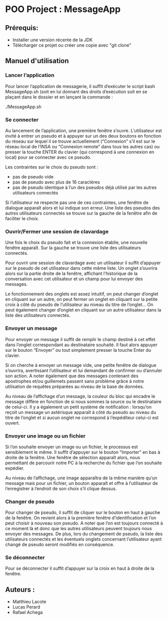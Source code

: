 # POO Project : MessageApp

## Prérequis:

- Installer une version récente de la JDK
- Télécharger ce projet ou créer une copie avec "git clone"

## Manuel d'utilisation

### Lancer l’application

Pour lancer l’application de messagerie, il suffit d’exécuter le script bash MessageApp.sh (soit en lui donnant des droits d’exécution soit en se plaçant dans le dossier et en lançant la commande :

./MessageApp.sh

### Se connecter

Au lancement de l’application, une première fenêtre s’ouvre. L’utilisateur est invité à entrer un pseudo et à appuyer sur un des deux boutons en fonction du réseau sur lequel il se trouve actuellement (“Connexion” s’il est sur le réseau local de l’INSA ou “Connexion remote” dans tous les autres cas) ou presser la touche ENTER du clavier (qui correspond à une connexion en local) pour se connecter avec ce pseudo.

Les contraintes sur le choix du pseudo sont :
- pas de pseudo vide
- pas de pseudo avec plus de 16 caractères
- pas de pseudo identique à l’un des pseudos déjà utilisé par les autres utilisateurs connectés

Si l’utilisateur ne respecte pas une de ces contraintes, une fenêtre de dialogue apparaît alors et lui indique son erreur. Une liste des pseudos des autres utilisateurs connectés se trouve sur la gauche de la fenêtre afin de faciliter le choix.

### Ouvrir/Fermer une session de clavardage

Une fois le choix du pseudo fait et la connexion établie, une nouvelle fenêtre apparaît. Sur la gauche se trouve une liste des utilisateurs connectés.

Pour ouvrir une session de clavardage avec un utilisateur il suffit d’appuyer sur le pseudo de cet utilisateur dans cette même liste. Un onglet s’ouvrira alors sur la partie droite de la fenêtre, affichant l’historique de la conversation avec cet utilisateur et un champ pour lui envoyer des messages.

Le fonctionnement des onglets est assez intuitif, on peut changer d’onglet en cliquant sur un autre, on peut fermer un onglet en cliquant sur la petite croix à côté du pseudo de l’utilisateur au niveau du titre de l’onglet… On peut également changer d’onglet en cliquant sur un autre utilisateur dans la liste des utilisateurs connectés.

### Envoyer un message

Pour envoyer un message il suffit de remplir le champ destiné à cet effet dans l’onglet correspondant au destinataire souhaité. Il faut alors appuyer sur le bouton “Envoyer” ou tout simplement presser la touche Enter du clavier.

Si on cherche à envoyer un message vide, une petite fenêtre de dialogue s’ouvrira, avertissant l’utilisateur et lui demandant de confirmer ou d’annuler son action. A noter également que des messages contenant des apostrophes et/ou guillemets passent sans problème grâce à notre utilisation de requêtes préparées au niveau de la base de données.

Au niveau de l’affichage d’un message, la couleur du bloc qui encadre le message diffère en fonction de si nous sommes la source ou le destinataire de celui-ci. Il y a également un petit système de notification : lorsqu’on reçoit un message un astérisque apparaît à côté du pseudo au niveau du titre de l’onglet et  si aucun onglet ne correspond à l’expéditeur celui-ci est ouvert.

### Envoyer une image ou un fichier

Si l’on souhaite envoyer un image ou un fichier, le processus est sensiblement le même. Il suffit d’appuyer sur le bouton “Importer” en bas à droite de la fenêtre. Une fenêtre de sélection apparaît alors, nous permettant de parcourir notre PC à la recherche du fichier que l’on souhaite expédier.

Au niveau de l’affichage, une image apparaîtra de la même manière qu’un message mais pour un fichier, un bouton apparaît et offre à l’utilisateur de l’enregistrer à l’endroit de son choix s’il clique dessus.

### Changer de pseudo

Pour changer de pseudo, il suffit de cliquer sur le bouton en haut à gauche de la fenêtre. On revient alors à la première fenêtre d’identification et l’on peut choisir à nouveau son pseudo. A noter que l’on est toujours connecté à ce moment là et donc que les autres utilisateurs peuvent toujours nous envoyer des messages. De plus, lors du changement de pseudo, la liste des utilisateurs connectés et les éventuels onglets concernant l’utilisateur ayant changé de pseudo seront modifiés en conséquence.

### Se déconnecter

Pour se déconnecter il suffit d’appuyer sur la croix en haut à droite de la fenêtre.

## Auteurs :

- Matthieu Lacote
- Lucas Perard
- Rafael Achega
